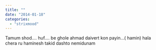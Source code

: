```yaml
---
title: ""
date: "2014-01-18"
categories: 
  - "strixmood"
---
```


Tamum shod.... huf.... be ghole ahmad daivert kon payin...( hamin) hala chera ru haminesh takid dashto nemidunam
